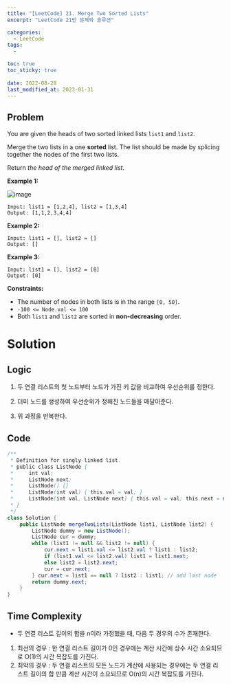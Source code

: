 ```yaml
---
title: "[LeetCode] 21. Merge Two Sorted Lists"
excerpt: "LeetCode 21번 문제와 솔루션"

categories:
  - LeetCode
tags:
  - 

toc: true
toc_sticky: true
 
date: 2022-08-28
last_modified_at: 2023-01-31
---
```

## **Problem**
You are given the heads of two sorted linked lists `list1` and `list2`.

Merge the two lists in a one **sorted** list. The list should be made by splicing together the nodes of the first two lists.

Return *the head of the merged linked list*.

**Example 1:**

![image](https://user-images.githubusercontent.com/107045604/215691155-71847e7d-1505-4fe5-ae9a-decdffc4c067.png)
```
Input: list1 = [1,2,4], list2 = [1,3,4]
Output: [1,1,2,3,4,4]
```
**Example 2:**
```
Input: list1 = [], list2 = []
Output: []
```
**Example 3:**
```
Input: list1 = [], list2 = [0]
Output: [0]
```
**Constraints:**
- The number of nodes in both lists is in the range `[0, 50]`.
- `-100 <= Node.val <= 100`
- Both `list1` and `list2` are sorted in **non-decreasing** order.

# **Solution**
## **Logic**
1. 두 연결 리스트의 첫 노드부터 노드가 가진 키 값을 비교하여 우선순위를 정한다.

2. 더미 노드를 생성하여 우선순위가 정해진 노드들을 매달아준다.

3. 위 과정을 반복한다.
## **Code**
```java
/**
 * Definition for singly-linked list.
 * public class ListNode {
 *     int val;
 *     ListNode next;
 *     ListNode() {}
 *     ListNode(int val) { this.val = val; }
 *     ListNode(int val, ListNode next) { this.val = val; this.next = next; }
 * }
 */
class Solution {
    public ListNode mergeTwoLists(ListNode list1, ListNode list2) {
        ListNode dummy = new ListNode();
        ListNode cur = dummy;
        while (list1 != null && list2 != null) {
            cur.next = list1.val <= list2.val ? list1 : list2;
            if (list1.val <= list2.val) list1 = list1.next;
            else list2 = list2.next;
            cur = cur.next;
        } cur.next = list1 == null ? list2 : list1; // add last node
        return dummy.next;
    }
}
```
## **Time Complexity**
- 두 연결 리스트 길이의 합을 n이라 가정했을 때, 다음 두 경우의 수가 존재한다.
1. 최선의 경우 : 한 연결 리스트 길이가 0인 경우에는 계산 시간에 상수 시간 소요되므로 O(1)의 시간 복잡도를 가진다.
2. 최악의 경우 : 두 연결 리스트의 모든 노드가 계산에 사용되는 경우에는 두 연결 리스트 길이의 합 만큼 계산 시간이 소요되므로 O(n)의 시간 복잡도를 가진다.